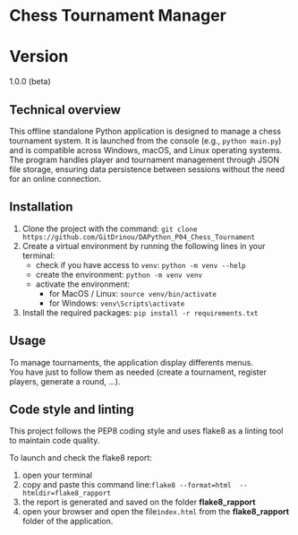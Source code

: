 # Chess Tournament Manager

# Version
1.0.0 (beta)

## Technical overview
This offline standalone Python application is designed to manage a chess tournament system. 
It is launched from the console (e.g., `python main.py`) and is compatible across Windows, macOS, and Linux operating systems. 
The program handles player and tournament management through JSON file storage, ensuring data persistence between sessions without the need for an online connection.

## Installation
1. Clone the project with the command: `git clone https://github.com/GitDrinou/DAPython_P04_Chess_Tournament`
2. Create a virtual environment by running the following lines in your terminal:
   - check if you have access to `venv`: `python -m venv --help`
   - create the environment: `python -m venv venv`
   - activate the environment:
      - for MacOS / Linux: `source venv/bin/activate`
      - for Windows: `venv\Scripts\activate`
3. Install the required packages: `pip install -r requirements.txt`

## Usage

To manage tournaments, the application display differents menus.\
You have just to follow them as needed (create a tournament, register 
players, generate a round, ...).

## Code style and linting

This project follows the PEP8 coding style and uses flake8 as a linting tool 
to maintain code quality.

To launch and check the flake8 report:
1. open your terminal 
2. copy and paste this command line:`flake8 --format=html 
--htmldir=flake8_rapport`
3. the report is generated and saved on the folder **flake8_rapport**
4. open your browser and open the file`ìndex.html` from the 
   **flake8_rapport** folder of the application.


